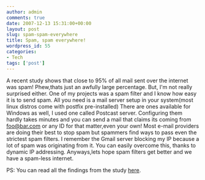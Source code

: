 ```yaml
---
author: admin
comments: true
date: 2007-12-13 15:31:00+00:00
layout: post
slug: spam-spam-everywhere
title: Spam, spam everywhere!
wordpress_id: 55
categories:
- Tech
tags: ['post']
---
```


A recent study shows that close to 95% of all mail sent over the internet was spam! Phew,thats just an awfully large percentage. But, I'm not really surprised either. One of my projects was a spam filter and I know how easy it is to send spam. All you need is a mail server setup in your system(most linux distros come with postfix pre-installed) There are ones available for Windows as well, I used one called Postcast server.
Configuring them hardly takes minutes and you can send a mail that claims its coming from foo@bar.com or any ID for that matter,even your own! Most e-mail providers are doing their best to stop spam but spammers find ways to pass even the strictest spam filters. I remember the Gmail server blocking my IP because a lot of spam was originating from it. You can easily overcome this, thanks to dynamic IP addressing.
Anyways,lets hope spam filters get better and we have a spam-less internet.

PS: You can read all the findings from the study [here](http://blogs.cnet.com/8301-13505_1-9831556-16.html?part=rss&subj=news&tag=2547-1_3-0-20).
